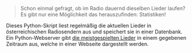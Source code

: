 > Schon einmal gefragt, ob im Radio dauernd dieselben Lieder laufen?  
> Es gibt nur eine Möglichkeit das herauszufinden: Statistiken!

Dieses Python-Skript liest regelmäßig die aktuellen Lieder in österreichischen Radiosendern aus und speichert sie in einer Datenbank.
Ein Python-Webserver gibt [die meistgespielten Lieder](https://radiostats.lw1.at/api/oe3?date=2018-02-10&dateType=week) in 
einem gegebenen Zeitraum aus, welche in einer Webseite dargestellt werden.
